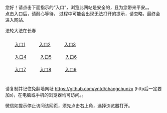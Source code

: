 您好！请点击下面指示的“入口”，浏览此网站是安全的，且为您带来平安。。 <br/>
点击入口后，请耐心等待， 过程中可能会出现无法打开的提示，请忽略，最终会进入网站. </br>

法轮大法在长春<br/>
<div style="padding:10px"><a style="margin:20px" target="_blank" href="https://d17drhna7zjmza.cloudfront.net/2Qpsp?kpmjjmet" id="ccLink1" rel="nofollow">入口1</a> <a target="_blank" style="margin:20px" href="https://d2rfkesy3qr5ql.cloudfront.net/2Qpsp?unehef" id="ccLink2" rel="nofollow">入口2</a> <a style="margin:20px" target="_blank" href="https://d2dgezxsoxwrwv.cloudfront.net/2Qpsp?ygkwyrvr" id="ccLink3" rel="nofollow">入口3</a></div>

<div style="padding:10px" ><a style="margin:20px" target="_blank" href="https://d17drhna7zjmza.cloudfront.net/2Qpsp?kpmjjmet" id="ccLink4" rel="nofollow">入口4</a> <a style="margin:20px" href="https://d2rfkesy3qr5ql.cloudfront.net/2Qpsp?unehef" target="_blank" id="ccLink5" rel="nofollow">入口5</a> <a style="margin:20px" href="https://d2dgezxsoxwrwv.cloudfront.net/2Qpsp?ygkwyrvr" target="_blank" id="ccLink6" rel="nofollow">入口6</a></div>

<div style="padding:10px"><a style="margin:20px" target="_blank" href="https://d17drhna7zjmza.cloudfront.net/2Qpsp?kpmjjmet" id="ccLink7" rel="nofollow">入口7</a> <a style="margin:20px" href="https://d2rfkesy3qr5ql.cloudfront.net/2Qpsp?unehef" target="_blank" id="ccLink8" rel="nofollow">入口8</a> <a style="margin:20px" target="_blank" href="https://d2dgezxsoxwrwv.cloudfront.net/2Qpsp?ygkwyrvr" id="ccLink9" rel="nofollow">入口9</a></div>

<br/>



请复制并记住免翻墙网址 https://github.com/yntd/changchunzx (http后一定要加s)，在电脑或手机的浏览器均可访问。。<br/>

微信如提示停止访问该网页，须先点击右上角，选择浏览器打开。
